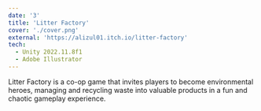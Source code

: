 ```yaml
---
date: '3'
title: 'Litter Factory'
cover: './cover.png'
external: 'https://alizul01.itch.io/litter-factory'
tech:
  - Unity 2022.11.8f1
  - Adobe Illustrator
---
```


Litter Factory is a co-op game that invites players to become environmental heroes, managing and recycling waste into valuable products in a fun and chaotic gameplay experience.
